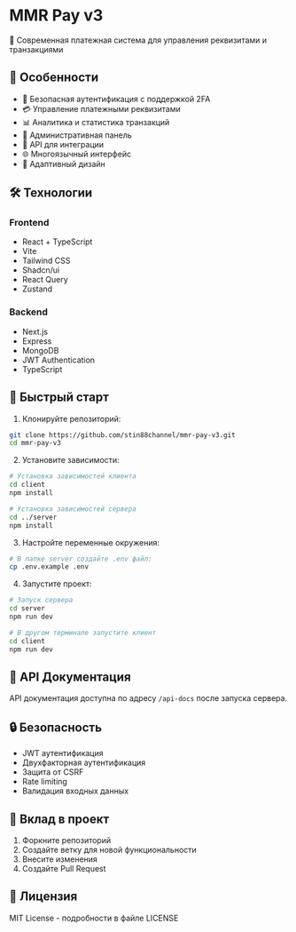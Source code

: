 # MMR Pay v3

🚀 Современная платежная система для управления реквизитами и транзакциями

## 🌟 Особенности

- 🔐 Безопасная аутентификация с поддержкой 2FA
- 💳 Управление платежными реквизитами
- 📊 Аналитика и статистика транзакций
- 👥 Административная панель
- 🔄 API для интеграции
- 🌐 Многоязычный интерфейс
- 📱 Адаптивный дизайн

## 🛠 Технологии

### Frontend
- React + TypeScript
- Vite
- Tailwind CSS
- Shadcn/ui
- React Query
- Zustand

### Backend
- Next.js
- Express
- MongoDB
- JWT Authentication
- TypeScript

## 🚀 Быстрый старт

1. Клонируйте репозиторий:
```bash
git clone https://github.com/stin88channel/mmr-pay-v3.git
cd mmr-pay-v3
```

2. Установите зависимости:
```bash
# Установка зависимостей клиента
cd client
npm install

# Установка зависимостей сервера
cd ../server
npm install
```

3. Настройте переменные окружения:
```bash
# В папке server создайте .env файл:
cp .env.example .env
```

4. Запустите проект:
```bash
# Запуск сервера
cd server
npm run dev

# В другом терминале запустите клиент
cd client
npm run dev
```

## 📝 API Документация

API документация доступна по адресу `/api-docs` после запуска сервера.

## 🔒 Безопасность

- JWT аутентификация
- Двухфакторная аутентификация
- Защита от CSRF
- Rate limiting
- Валидация входных данных

## 🤝 Вклад в проект

1. Форкните репозиторий
2. Создайте ветку для новой функциональности
3. Внесите изменения
4. Создайте Pull Request

## 📄 Лицензия

MIT License - подробности в файле LICENSE 